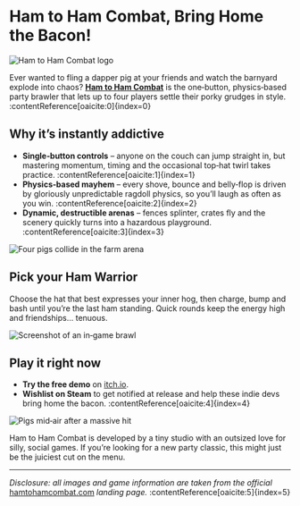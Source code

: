 # Ham to Ham Combat, Bring Home the Bacon!

![Ham to Ham Combat logo](https://hamtohamcombat.com/logo.svg)

Ever wanted to fling a dapper pig at your friends and watch the barnyard explode into chaos? **[Ham to Ham Combat](https://hamtohamcombat.com/)** is the one‑button, physics‑based party brawler that lets up to four players settle their porky grudges in style. :contentReference[oaicite:0]{index=0}

## Why it’s instantly addictive

- **Single‑button controls** – anyone on the couch can jump straight in, but mastering momentum, timing and the occasional top‑hat twirl takes practice. :contentReference[oaicite:1]{index=1}  
- **Physics‑based mayhem** – every shove, bounce and belly‑flop is driven by gloriously unpredictable ragdoll physics, so you’ll laugh as often as you win. :contentReference[oaicite:2]{index=2}  
- **Dynamic, destructible arenas** – fences splinter, crates fly and the scenery quickly turns into a hazardous playground. :contentReference[oaicite:3]{index=3}  

![Four pigs collide in the farm arena](https://hamtohamcombat.com/background.png)

## Pick your Ham Warrior

Choose the hat that best expresses your inner hog, then charge, bump and bash until you’re the last ham standing. Quick rounds keep the energy high and friendships… tenuous.

![Screenshot of an in‑game brawl](https://hamtohamcombat.com/screenshots/image1.png)

## Play it right now

- **Try the free demo** on [itch.io](https://esperanova.itch.io/ham-2-ham-combat).  
- **Wishlist on Steam** to get notified at release and help these indie devs bring home the bacon. :contentReference[oaicite:4]{index=4}  

![Pigs mid‑air after a massive hit](https://hamtohamcombat.com/screenshots/image2.png)

Ham to Ham Combat is developed by a tiny studio with an outsized love for silly, social games. If you’re looking for a new party classic, this might just be the juiciest cut on the menu.

---

*Disclosure: all images and game information are taken from the official* [hamtohamcombat.com](https://hamtohamcombat.com/) *landing page.* :contentReference[oaicite:5]{index=5}

